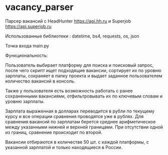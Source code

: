 # vacancy_parser
Парсер вакансий c 
    HeadHunter https://api.hh.ru и 
    Superjob https://api.superjob.ru

Использованные библиотеки : datetime, bs4, requests, os, json

Точка входа main.py

Функциональность:

Пользователь выбирает платформу для поиска и поисковый запрос, 
после чего скрипт ищет подходящие вакансии, сортирует их по уровню зарплаты,
сохраняет в папку проекта и выдает заданное пользователем количество вакансий 
в консоль. 

Также у пользователя есть возможность работать с ранее сохраненными вакансиями,
отфильтровывать их по ключевым словам и уровню зарплаты.

Зарплата выраженная в долларах переводится в рубли по текущему курсу 
и все операции сравнения проводятся уже в рублях.
Для сравнения вакансий по зарплатам берется среднее арифметическое между указанными нижней и верхней границами.
При отсутствии одной из границ, сравнение происходит по второй.

Вакансии отбираются в количестве 50 шт. с каждой платформы, с указанной зарплатой и только находящиеся в России.
